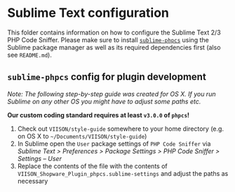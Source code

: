 # Sublime Text configuration

This folder contains information on how to configure the Sublime Text 2/3 PHP Code Sniffer. Please make sure to install [`sublime-phpcs`](http://benmatselby.github.io/sublime-phpcs/) using the Sublime package manager as well as its required dependencies first (also see `README.md`).

## `sublime-phpcs` config for plugin development

*Note: The following step-by-step guide was created for OS X. If you run Sublime on any other OS you might have to adjust some paths etc.*

**Our custom coding standard requires at least `v3.0.0` of `phpcs`!**

1. Check out `VIISON/style-guide` somewhere to your home directory (e.g. on OS X to `~/Documents/VIISON/style-guide`)
2. In Sublime open the `User` package settings of `PHP Code Sniffer` via *Sublime Text > Preferences > Package Settings > PHP Code Sniffer > Settings – User*
3. Replace the contents of the file with the contents of `VIISON_Shopware_Plugin_phpcs.sublime-settings` and adjust the paths as necessary
